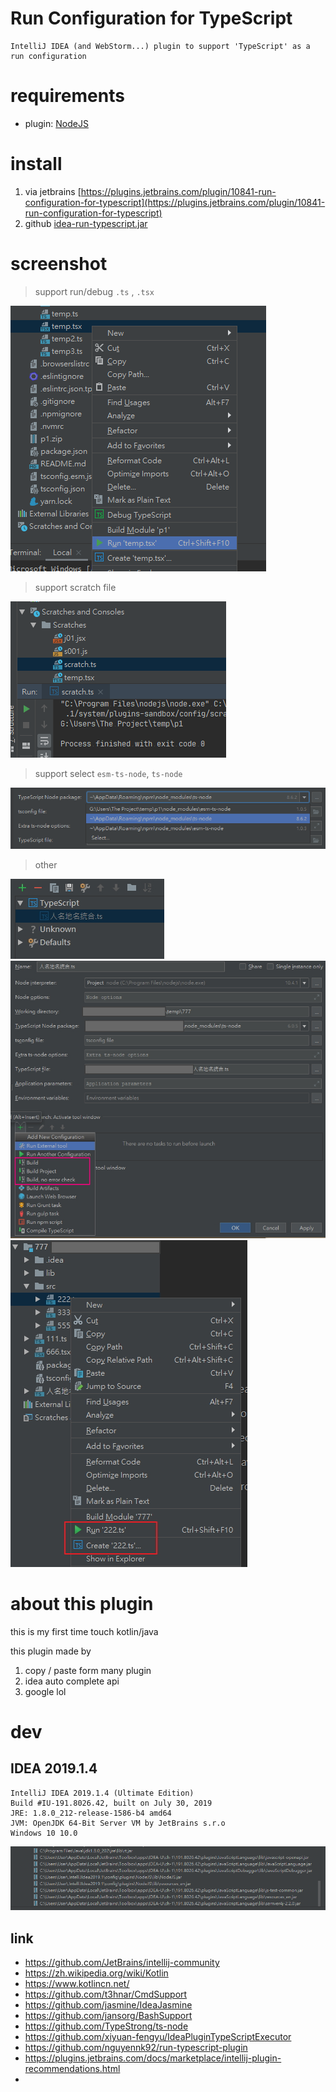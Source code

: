 # Run Configuration for TypeScript

    IntelliJ IDEA (and WebStorm...) plugin to support 'TypeScript' as a run configuration

# requirements

- plugin: [NodeJS](https://plugins.jetbrains.com/plugin/6098-nodejs)

# install

1. via jetbrains [https://plugins.jetbrains.com/plugin/10841-run-configuration-for-typescript](https://plugins.jetbrains.com/plugin/10841-run-configuration-for-typescript)
2. github [idea-run-typescript.jar](releases/idea-run-typescript.jar)

# screenshot

> support run/debug `.ts` , `.tsx`

![ShareX_2020-03-04-00-11-01-496.png](readme/ShareX_2020-03-04-00-11-01-496.png)

> support scratch file

![ShareX_2020-02-19-13-20-08-028.png](readme/ShareX_2020-02-19-13-20-08-028.png)

> support select `esm-ts-node`, `ts-node`

![ShareX_2020-03-04-00-06-57-786.png](readme/ShareX_2020-03-04-00-06-57-786.png)

> other

![run001.jpg](readme/run001.jpg)
![run002.jpg](readme/run002.jpg)
![run003.jpg](readme/run003.jpg)

# about this plugin

this is my first time touch kotlin/java

this plugin made by

1. copy / paste form many plugin
2. idea auto complete api
3. google lol

# dev

## IDEA 2019.1.4

```
IntelliJ IDEA 2019.1.4 (Ultimate Edition)
Build #IU-191.8026.42, built on July 30, 2019
JRE: 1.8.0_212-release-1586-b4 amd64
JVM: OpenJDK 64-Bit Server VM by JetBrains s.r.o
Windows 10 10.0
```

![](readme/ShareX_2020-02-18-21-02-20-415.png)

## link

- https://github.com/JetBrains/intellij-community
- https://zh.wikipedia.org/wiki/Kotlin
- https://www.kotlincn.net/
- https://github.com/t3hnar/CmdSupport
- https://github.com/jasmine/IdeaJasmine
- https://github.com/jansorg/BashSupport
- https://github.com/TypeStrong/ts-node
- https://github.com/xiyuan-fengyu/IdeaPluginTypeScriptExecutor
- https://github.com/nguyennk92/run-typescript-plugin
- https://plugins.jetbrains.com/docs/marketplace/intellij-plugin-recommendations.html
- 

